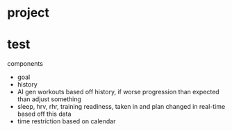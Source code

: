 # project
# test

components
- goal
- history
- AI gen workouts based off history, if worse progression than expected than adjust something
- sleep, hrv, rhr, training readiness, taken in and plan changed in real-time based off this data
- time restriction based on calendar


